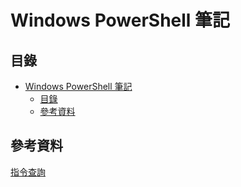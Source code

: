 # Windows PowerShell 筆記

## 目錄

- [Windows PowerShell 筆記](#windows-powershell-筆記)
	- [目錄](#目錄)
	- [參考資料](#參考資料)

## 參考資料

[指令查詢](https://ss64.com/ps/)
